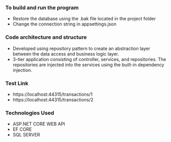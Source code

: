 ### To build and run the program

* Restore the database using the .bak file located in the project folder
* Change the connection string in appsettings.json

### Code architecture and structure

* Developed using repository pattern to create an abstraction layer between the data access and business logic layer. 
* 3-tier application consisting of controller, services, and repositories. The repositories are injected into the services using the built-in dependency injection.

### Test Link

* https://localhost:44315/transactions/1
* https://localhost:44315/transactions/2

### Technologies Used

* ASP.NET CORE WEB API
* EF CORE
* SQL SERVER
